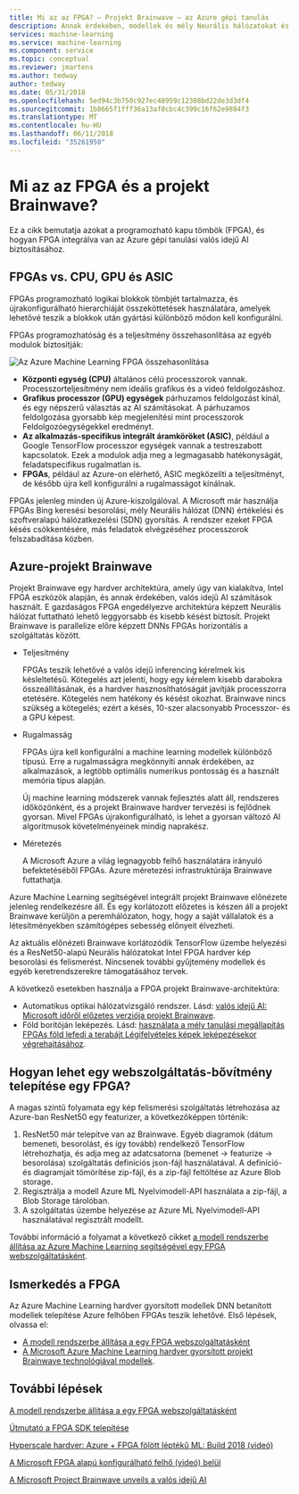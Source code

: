```yaml
---
title: Mi az az FPGA? – Projekt Brainwave – az Azure gépi tanulás
description: Annak érdekében, modellek és mély Neurális hálózatokat és a FPGAs útmutató.
services: machine-learning
ms.service: machine-learning
ms.component: service
ms.topic: conceptual
ms.reviewer: jmartens
ms.author: tedway
author: tedway
ms.date: 05/31/2018
ms.openlocfilehash: 5ed94c3b750c927ec48959c12388bd22de3d3df4
ms.sourcegitcommit: 1b8665f1fff36a13af0cbc4c399c16f62e9884f3
ms.translationtype: MT
ms.contentlocale: hu-HU
ms.lasthandoff: 06/11/2018
ms.locfileid: "35261950"
---
```

# <a name="what-is-fpga-and-project-brainwave"></a>Mi az az FPGA és a projekt Brainwave?

Ez a cikk bemutatja azokat a programozható kapu tömbök (FPGA), és hogyan FPGA integrálva van az Azure gépi tanulási valós idejű AI biztosításához.

## <a name="fpgas-vs-cpu-gpu-and-asic"></a>FPGAs vs. CPU, GPU és ASIC

FPGAs programozható logikai blokkok tömbjét tartalmazza, és újrakonfigurálható hierarchiáját összeköttetések használatára, amelyek lehetővé teszik a blokkok után gyártási különböző módon kell konfigurálni.

FPGAs programozhatóság és a teljesítmény összehasonlítása az egyéb modulok biztosítják:

![Az Azure Machine Learning FPGA összehasonlítása](./media/concept-accelerate-with-fpgas/azure-machine-learning-fpga-comparison.png)

- **Központi egység (CPU)** általános célú processzorok vannak. Processzorteljesítmény nem ideális grafikus és a videó feldolgozáshoz.
- **Grafikus processzor (GPU) egységek** párhuzamos feldolgozást kínál, és egy népszerű választás az AI számításokat. A párhuzamos feldolgozása gyorsabb kép megjelenítési mint processzorok Feldolgozóegységekkel eredményt.
- **Az alkalmazás-specifikus integrált áramköröket (ASIC)**, például a Google TensorFlow processzor egységek vannak a testreszabott kapcsolatok. Ezek a modulok adja meg a legmagasabb hatékonyságát, feladatspecifikus rugalmatlan is.
- **FPGAs**, például az Azure-on elérhető, ASIC megközelíti a teljesítményt, de később újra kell konfigurálni a rugalmasságot kínálnak.

FPGAs jelenleg minden új Azure-kiszolgálóval. A Microsoft már használja FPGAs Bing keresési besorolási, mély Neurális hálózat (DNN) értékelési és szoftveralapú hálózatkezelési (SDN) gyorsítás. A rendszer ezeket FPGA késés csökkentésére, más feladatok elvégzéséhez processzorok felszabadítása közben.

## <a name="project-brainwave-on-azure"></a>Azure-projekt Brainwave

Projekt Brainwave egy hardver architektúra, amely úgy van kialakítva, Intel FPGA eszközök alapján, és annak érdekében, valós idejű AI számítások használt. E gazdaságos FPGA engedélyezve architektúra képzett Neurális hálózat futtatható lehető leggyorsabb és kisebb késést biztosít. Projekt Brainwave is parallelize előre képzett DNNs FPGAs horizontális a szolgáltatás között.

- Teljesítmény

    FPGAs teszik lehetővé a valós idejű inferencing kérelmek kis késleltetésű. Kötegelés azt jelenti, hogy egy kérelem kisebb darabokra összeállításának, és a hardver hasznosíthatóságát javítják processzorra etetésére. Kötegelés nem hatékony és késést okozhat. Brainwave nincs szükség a kötegelés; ezért a késés, 10-szer alacsonyabb Processzor- és a GPU képest.

- Rugalmasság

    FPGAs újra kell konfigurálni a machine learning modellek különböző típusú. Erre a rugalmasságra megkönnyíti annak érdekében, az alkalmazások, a legtöbb optimális numerikus pontosság és a használt memória típus alapján.

    Új machine learning módszerek vannak fejlesztés alatt áll, rendszeres időközönként, és a projekt Brainwave hardver tervezési is fejlődnek gyorsan. Mivel FPGAs újrakonfigurálható, is lehet a gyorsan változó AI algoritmusok követelményeinek mindig naprakész.

- Méretezés

    A Microsoft Azure a világ legnagyobb felhő használatára irányuló befektetéséből FPGAs. Azure méretezési infrastruktúrája Brainwave futtathatja.

Azure Machine Learning segítségével integrált projekt Brainwave előnézete jelenleg rendelkezésre áll. És egy korlátozott előzetes is készen áll a projekt Brainwave kerüljön a peremhálózaton, hogy, hogy a saját vállalatok és a létesítményekben számítógépes sebesség előnyeit élvezheti.

Az aktuális előnézeti Brainwave korlátozódik TensorFlow üzembe helyezési és a ResNet50-alapú Neurális hálózatokat Intel FPGA hardver kép besorolási és felismerést. Nincsenek további gyűjtemény modellek és egyéb keretrendszerekre támogatásához tervek.

A következő esetekben használja a FPGA projekt Brainwave-architektúra:

- Automatikus optikai hálózatvizsgáló rendszer. Lásd: [valós idejű AI: Microsoft időről előzetes verziója projekt Brainwave](https://blogs.microsoft.com/ai/build-2018-project-brainwave/).
- Föld borítóján leképezés. Lásd: [használata a mély tanulási megállapítás FPGAs föld lefedi a terabájt Légifelvételes képek leképezésekor végrehajtásához](https://blogs.technet.microsoft.com/machinelearning/2018/05/29/how-to-use-fpgas-for-deep-learning-inference-to-perform-land-cover-mapping-on-terabytes-of-aerial-images/).

## <a name="how-to-deploy-a-web-service-to-an-fpga"></a>Hogyan lehet egy webszolgáltatás-bővítmény telepítése egy FPGA?

A magas szintű folyamata egy kép felismerési szolgáltatás létrehozása az Azure-ban ResNet50 egy featurizer, a következőképpen történik:

1. ResNet50 már telepítve van az Brainwave. Egyéb diagramok (dátum bemeneti, besorolást, és így tovább) rendelkező TensorFlow létrehozhatja, és adja meg az adatcsatorna (bemenet -> featurize -> besorolása) szolgáltatás definíciós json-fájl használatával. A definíció- és diagramjait tömörítése zip-fájl, és a zip-fájl feltöltése az Azure Blob storage.
2. Regisztrálja a modell Azure ML Nyelvimodell-API használata a zip-fájl, a Blob Storage tárolóban.
3. A szolgáltatás üzembe helyezése az Azure ML Nyelvimodell-API használatával regisztrált modellt.

További információ a folyamat a következő cikket [a modell rendszerbe állítása az Azure Machine Learning segítségével egy FPGA webszolgáltatásként](how-to-deploy-fpga-web-service.md).


## <a name="start-using-fpga"></a>Ismerkedés a FPGA

Az Azure Machine Learning hardver gyorsított modellek DNN betanított modellek telepítése Azure felhőben FPGAs teszik lehetővé. Első lépések, olvassa el:

- [A modell rendszerbe állítása a egy FPGA webszolgáltatásként](how-to-deploy-fpga-web-service.md)
- [A Microsoft Azure Machine Learning hardver gyorsított projekt Brainwave technológiával modellek](https://github.com/azure/aml-real-time-ai).

## <a name="next-steps"></a>További lépések

[A modell rendszerbe állítása a egy FPGA webszolgáltatásként](how-to-deploy-fpga-web-service.md)

[Útmutató a FPGA SDK telepítése](reference-fpga-package-overview.md)

[Hyperscale hardver: Azure + FPGA fölött léptékű ML: Build 2018 (videó)](https://www.youtube.com/watch?v=BMgQAHIx2eY)

[A Microsoft FPGA alapú konfigurálható felhő (videó) belül](https://channel9.msdn.com/Events/Build/2017/B8063)

[A Microsoft Project Brainwave unveils a valós idejű AI](https://www.microsoft.com/research/blog/microsoft-unveils-project-brainwave/)